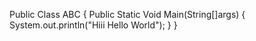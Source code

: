 Public Class ABC
{
  Public Static Void Main(String[]args)
  {
    System.out.println("Hiii Hello World");
  }
}
